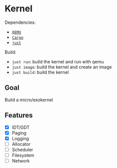 # Kernel

Dependencies:

- [`QEMU`](https://www.qemu.org/)
- [`Cargo`](https://doc.rust-lang.org/cargo/)
- [`just`](https://github.com/casey/just)

Build:

- `just run`:   build the kernel and run with qemu
- `just image`: build the kernel and create an image
- `just build`: build the kernel

## Goal

Build a micro/exokernel

## Features

- [x] IDT/GDT
- [x] Paging
- [x] Logging
- [ ] Allocator
- [ ] Scheduler
- [ ] Filesystem
- [ ] Network
